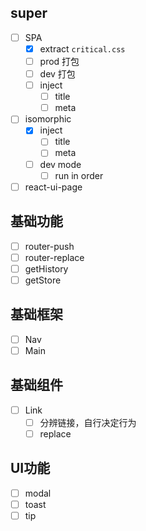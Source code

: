 ## super

- [ ] SPA
  - [x] extract `critical.css`
  - [ ] prod 打包
  - [ ] dev 打包
  - [ ] inject
    - [ ] title
    - [ ] meta
- [ ] isomorphic
  - [x] inject
    - [ ] title
    - [ ] meta
  - [ ] dev mode
    - [ ] run in order
- [ ] react-ui-page

## 基础功能

- [ ] router-push
- [ ] router-replace
- [ ] getHistory
- [ ] getStore

## 基础框架

- [ ] Nav
- [ ] Main

## 基础组件

- [ ] Link
  - [ ] 分辨链接，自行决定行为
  - [ ] replace

## UI功能

- [ ] modal
- [ ] toast
- [ ] tip
